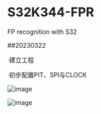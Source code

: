 # S32K344-FPR
FP recognition with S32

##20230322

·建立工程

·初步配置PIT、SPI与CLOCK

![image](https://user-images.githubusercontent.com/74103546/226920329-e243e7e0-ee7e-4351-bdf8-16651ea5f9c8.png)

![image](https://user-images.githubusercontent.com/74103546/226921017-34f2e17d-1cc2-455b-a43a-499283622d7d.png)

